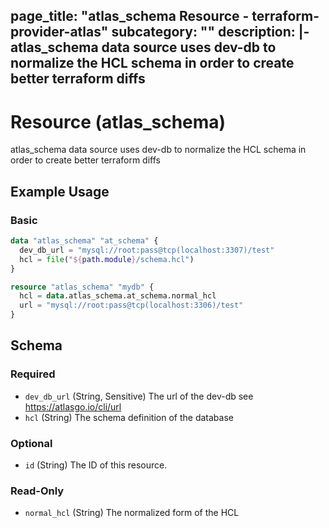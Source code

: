 page_title: "atlas_schema Resource - terraform-provider-atlas"
subcategory: ""
description: |-
  atlas_schema data source uses dev-db to normalize the HCL schema in order to create better terraform diffs
---
<!-- source: https://github.dev/hashicorp/terraform-plugin-docs/blob/main/internal/provider/template.go -->
<!-- Bug: Type and Name are switched -->
# Resource (atlas_schema)

atlas_schema data source uses dev-db to normalize the HCL schema in order to create better terraform diffs

## Example Usage

### Basic

```terraform
data "atlas_schema" "at_schema" {
  dev_db_url = "mysql://root:pass@tcp(localhost:3307)/test"
  hcl = file("${path.module}/schema.hcl")
}

resource "atlas_schema" "mydb" {
  hcl = data.atlas_schema.at_schema.normal_hcl
  url = "mysql://root:pass@tcp(localhost:3306)/test"  
}
```

<!-- schema generated by tfplugindocs -->
## Schema

### Required

- `dev_db_url` (String, Sensitive) The url of the dev-db see https://atlasgo.io/cli/url
- `hcl` (String) The schema definition of the database

### Optional

- `id` (String) The ID of this resource.

### Read-Only

- `normal_hcl` (String) The normalized form of the HCL

